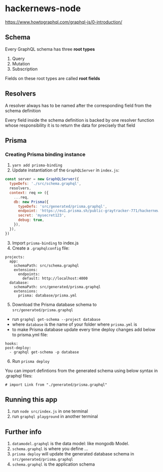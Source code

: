 # hackernews-node
https://www.howtographql.com/graphql-js/0-introduction/

## Schema

Every GraphQL schema has three **root types**
1. Query
1. Mutation
1. Subscription

Fields on these root types are called **root fields**

## Resolvers

A resolver always has to be named after the corresponding field from the schema definition

Every field inside the schema definition is backed by one resolver function whose responsibility it is to return the data for precisely that field

## Prisma

### Creating Prisma binding instance

1. `yarn add prisma-binding`
2. Update instantiation of the `GraphQLServer` in `index.js`:
```javascript
const server = new GraphQLServer({
  typeDefs: './src/schema.graphql',
  resolvers,
  context: req => ({
    ...req,
    db: new Prisma({
      typeDefs: 'src/generated/prisma.graphql',
      endpoint: 'https://eu1.prisma.sh/public-graytracker-771/hackernews-node/dev',
      secret: 'mysecret123',
      debug: true,
    }),
  }),
})
```
3. Import `prisma-binding` to index.js
4. Create a `.graphqlconfig` file:
```
projects:
  app:
    schemaPath: src/schema.graphql
    extensions:
      endpoints:
        default: http://localhost:4000
  database:
    schemaPath: src/generated/prisma.graphql
    extensions:
      prisma: database/prisma.yml
```
5. Download the Prisma database schema to `src/generated/prisma.graphql`
  * run `graphql get-schema --project database`
  * where `database` is the name of your folder where `prisma.yml` is
  * to make Prisma database update every time deploy changes add below to prisma.yml file:
  ```
  hooks:
  post-deploy:
    - graphql get-schema -p database
  ```
6. Run `prisma deploy`

You can import defintions from the generated schema using below syntax in .graphql files:
```
# import Link from "./generated/prisma.graphql"
```

## Running this app

1. run `node src/index.js` in one terminal
1. run `graphql playground` in another terminal

## Further info
1. `datamodel.graphql` is the data model: like mongodb Model.
1. `schema.graphql` is where you define ...
1. `prisma deploy` will update the generated database schema in `src/generated/prisma.graphql`
1. `schema.graphql` is the application schema